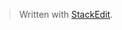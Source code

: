 


> Written with [StackEdit](https://stackedit.io/).
<!--stackedit_data:
eyJoaXN0b3J5IjpbMTU1MTE4MTc4MV19
-->